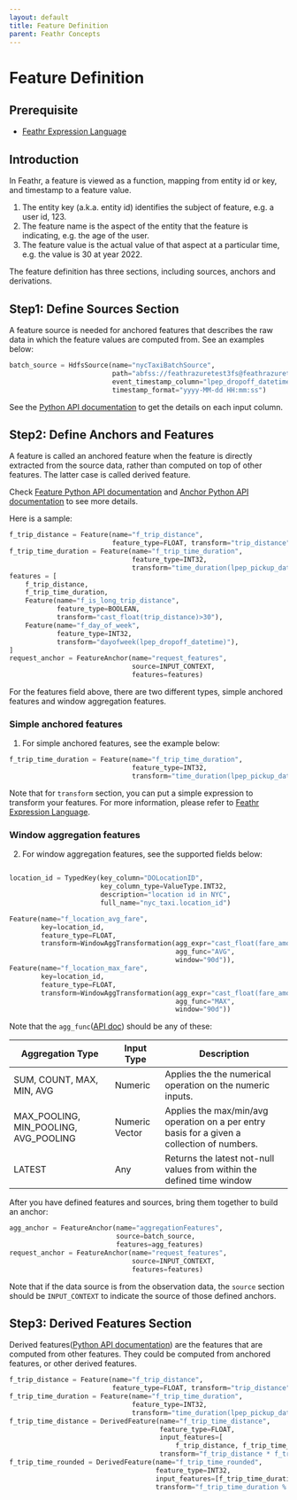 ```yaml
---
layout: default
title: Feature Definition
parent: Feathr Concepts
---
```


# Feature Definition

## Prerequisite

* [Feathr Expression Language](../how-to-guides/expression-language.md)

## Introduction

In Feathr, a feature is viewed as a function, mapping from entity id or key, and timestamp to a feature value.

1) The entity key (a.k.a. entity id) identifies the subject of feature, e.g. a user id, 123.
2) The feature name is the aspect of the entity that the feature is indicating, e.g. the age of the user.
3) The feature value is the actual value of that aspect at a particular time, e.g. the value is 30 at year 2022.

The feature definition has three sections, including sources, anchors and derivations.

## Step1: Define Sources Section

A feature source is needed for anchored features that describes the raw data in which the feature values are computed from.
See an examples below:

```python
batch_source = HdfsSource(name="nycTaxiBatchSource",
                          path="abfss://feathrazuretest3fs@feathrazuretest3storage.dfs.core.windows.net/demo_data/green_tripdata_2020-04.csv",
                          event_timestamp_column="lpep_dropoff_datetime",
                          timestamp_format="yyyy-MM-dd HH:mm:ss")
```

See the [Python API documentation](https://feathr.readthedocs.io/en/latest/feathr.html#feathr.HdfsSource) to get the details on each input column.

## Step2: Define Anchors and Features

A feature is called an anchored feature when the feature is directly 
extracted from the source data, rather than computed on top of other features. The latter case is called derived feature.

Check [Feature Python API documentation](https://feathr.readthedocs.io/en/latest/feathr.html#feathr.Feature)
and [Anchor Python API documentation](https://feathr.readthedocs.io/en/latest/feathr.html#feathr.FeatureAnchor) to see more details.

Here is a sample:

```python
f_trip_distance = Feature(name="f_trip_distance",
                          feature_type=FLOAT, transform="trip_distance")
f_trip_time_duration = Feature(name="f_trip_time_duration",
                               feature_type=INT32,
                               transform="time_duration(lpep_pickup_datetime, lpep_dropoff_datetime, 'minutes')")
features = [
    f_trip_distance,
    f_trip_time_duration,
    Feature(name="f_is_long_trip_distance",
            feature_type=BOOLEAN,
            transform="cast_float(trip_distance)>30"),
    Feature(name="f_day_of_week",
            feature_type=INT32,
            transform="dayofweek(lpep_dropoff_datetime)"),
]
request_anchor = FeatureAnchor(name="request_features",
                               source=INPUT_CONTEXT,
                               features=features)
```


For the features field above, there are two different types, simple anchored features and window aggregation features.

### Simple anchored features

1) For simple anchored features, see the example below:

```python
f_trip_time_duration = Feature(name="f_trip_time_duration",
                               feature_type=INT32,
                               transform="time_duration(lpep_pickup_datetime, lpep_dropoff_datetime, 'minutes')")
```

Note that for `transform` section, you can put a simple expression to transform your features. For more information, please refer to [Feathr Expression Language](../how-to-guides/expression-language.md).

### Window aggregation features

2) For window aggregation features, see the supported fields below:

```python

location_id = TypedKey(key_column="DOLocationID",
                       key_column_type=ValueType.INT32,
                       description="location id in NYC",
                       full_name="nyc_taxi.location_id")

Feature(name="f_location_avg_fare",
        key=location_id,
        feature_type=FLOAT,
        transform=WindowAggTransformation(agg_expr="cast_float(fare_amount)",
                                          agg_func="AVG",
                                          window="90d")),
Feature(name="f_location_max_fare",
        key=location_id,
        feature_type=FLOAT,
        transform=WindowAggTransformation(agg_expr="cast_float(fare_amount)",
                                          agg_func="MAX",
                                          window="90d"))
```

Note that the `agg_func`([API doc](https://feathr.readthedocs.io/en/latest/feathr.html#feathr.Aggregation)) should be any of these:

| Aggregation Type | Input Type | Description |
| --- | --- | --- |
|SUM, COUNT, MAX, MIN, AVG	|Numeric|Applies the the numerical operation on the numeric inputs. |
|MAX_POOLING, MIN_POOLING, AVG_POOLING	| Numeric Vector | Applies the max/min/avg operation on a per entry basis for a given a collection of numbers.|
|LATEST| Any |Returns the latest not-null values from within the defined time window |


After you have defined features and sources, bring them together to build an anchor:

```python
agg_anchor = FeatureAnchor(name="aggregationFeatures",
                           source=batch_source,
                           features=agg_features)
request_anchor = FeatureAnchor(name="request_features",
                               source=INPUT_CONTEXT,
                               features=features)
```

Note that if the data source is from the observation data, the `source` section should be `INPUT_CONTEXT` to indicate the source of those defined anchors.

## Step3: Derived Features Section

Derived features([Python API documentation](https://feathr.readthedocs.io/en/latest/feathr.html#feathr.DerivedFeature))
are the features that are computed from other features. They could be computed from anchored features, or other derived features.

```python
f_trip_distance = Feature(name="f_trip_distance",
                          feature_type=FLOAT, transform="trip_distance")
f_trip_time_duration = Feature(name="f_trip_time_duration",
                               feature_type=INT32,
                               transform="time_duration(lpep_pickup_datetime, lpep_dropoff_datetime, 'minutes')")
f_trip_time_distance = DerivedFeature(name="f_trip_time_distance",
                                      feature_type=FLOAT,
                                      input_features=[
                                          f_trip_distance, f_trip_time_duration],
                                      transform="f_trip_distance * f_trip_time_duration")
f_trip_time_rounded = DerivedFeature(name="f_trip_time_rounded",
                                     feature_type=INT32,
                                     input_features=[f_trip_time_duration],
                                     transform="f_trip_time_duration % 10")
```
